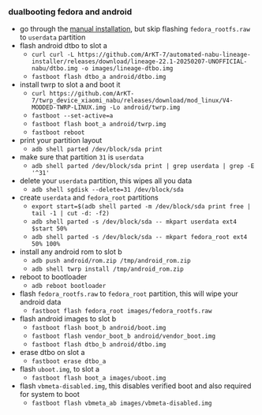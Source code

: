 ### dualbooting fedora and android

- go through the [manual installation](https://github.com/pocketblue/pocketblue/blob/main/docs/xiaomi-nabu.md#manual-installation), but skip flashing `fedora_rootfs.raw` to `userdata` partition
- flash android dtbo to slot a
  - `curl curl -L https://github.com/ArKT-7/automated-nabu-lineage-installer/releases/download/lineage-22.1-20250207-UNOFFICIAL-nabu/dtbo.img -o images/lineage-dtbo.img`
  - `fastboot flash dtbo_a android/dtbo.img`
- install twrp to slot a and boot it
  - `curl https://github.com/ArKT-7/twrp_device_xiaomi_nabu/releases/download/mod_linux/V4-MODDED-TWRP-LINUX.img -Lo android/twrp.img`
  - `fastboot --set-active=a`
  - `fastboot flash boot_a android/twrp.img`
  - `fastboot reboot`
- print your partition layout
  - `adb shell parted /dev/block/sda print`
- make sure that partition `31` is `userdata`
  - `adb shell parted /dev/block/sda print | grep userdata | grep -E '^31'`
- delete your `userdata` partition, this wipes all you data
  - `adb shell sgdisk --delete=31 /dev/block/sda`
- create `userdata` and `fedora_root` partitions
  - `export start=$(adb shell parted -m /dev/block/sda print free | tail -1 | cut -d: -f2)`
  - `adb shell parted -s /dev/block/sda -- mkpart userdata ext4 $start 50%`
  - `adb shell parted -s /dev/block/sda -- mkpart fedora_root ext4 50% 100%`
- install any android rom to slot b
  - `adb push android/rom.zip /tmp/android_rom.zip`
  - `adb shell twrp install /tmp/android_rom.zip`
- reboot to bootloader
  - `adb reboot bootloader`
- flash `fedora_rootfs.raw` to `fedora_root` partition, this will wipe your android data
  - `fastboot flash fedora_root images/fedora_rootfs.raw`
- flash android images to slot b
  - `fastboot flash boot_b android/boot.img`
  - `fastboot flash vendor_boot_b android/vendor_boot.img`
  - `fastboot flash dtbo_b android/dtbo.img`
- erase dtbo on slot a
  - `fastboot erase dtbo_a`
- flash `uboot.img`, to slot a
  - `fastboot flash boot_a images/uboot.img`
- flash `vbmeta-disabled.img`, this disables verified boot and also required for system to boot
  - `fastboot flash vbmeta_ab images/vbmeta-disabled.img`
